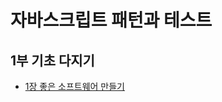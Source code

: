 # 자바스크립트 패턴과 테스트

## 1부 기초 다지기
* [1장 좋은 소프트웨어 만들기](hhttps://github.com/HoseokNa/book_review/tree/master/자바스크립트_패턴과_테스트/chapter1.md)